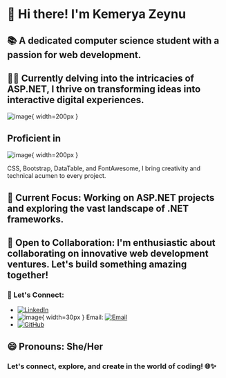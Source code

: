 # 👋 Hi there! I'm Kemerya Zeynu

## 📚 A dedicated computer science student with a passion for web development.

## 🧟‍♀️ Currently delving into the intricacies of ASP.NET, I thrive on transforming ideas into interactive digital experiences.
![image](https://github.com/kemerya/Kemerya/assets/123075499/9e19279f-037e-4a81-bf2b-075ad3b0ea78){ width=200px }

## Proficient in 
![image](https://github.com/kemerya/Kemerya/assets/123075499/671bebbb-fdc8-4ccc-b1d2-e37e69a2053d){ width=200px }

CSS, Bootstrap, DataTable, and FontAwesome, I bring creativity and technical acumen to every project.

## 🚀 Current Focus: Working on ASP.NET projects and exploring the vast landscape of .NET frameworks.

## 🤝 Open to Collaboration: I'm enthusiastic about collaborating on innovative web development ventures. Let's build something amazing together!

### 💬 Let's Connect:
- [![LinkedIn](https://img.shields.io/badge/LinkedIn-Kemerya%20Zeynu-blue)](https://www.linkedin.com/in/kemerya-zeynu/)
- ![image](https://github.com/kemerya/Kemerya/assets/123075499/2f4999e0-f9e7-41be-b1dc-d6a54579ec63){ width=30px }
Email: [![Email](https://img.shields.io/badge/Email-YourEmail%40example.com-green)](mailto:youremail@example.com)
- [![GitHub](https://img.shields.io/badge/GitHub-YourGitHubUsername-darkgreen)](https://github.com/YourGitHubUsername)

## 😄 Pronouns: She/Her

### Let's connect, explore, and create in the world of coding! 🌐✨
